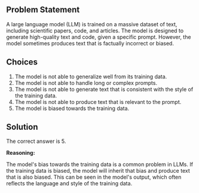 ## Problem Statement

A large language model (LLM) is trained on a massive dataset of text, including scientific papers, code, and articles. The model is designed to generate high-quality text and code, given a specific prompt. However, the model sometimes produces text that is factually incorrect or biased.

## Choices

1. The model is not able to generalize well from its training data.
2. The model is not able to handle long or complex prompts.
3. The model is not able to generate text that is consistent with the style of the training data.
4. The model is not able to produce text that is relevant to the prompt.
5. The model is biased towards the training data.

## Solution

The correct answer is 5.

**Reasoning:**

The model's bias towards the training data is a common problem in LLMs. If the training data is biased, the model will inherit that bias and produce text that is also biased. This can be seen in the model's output, which often reflects the language and style of the training data.